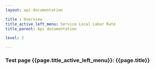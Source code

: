 ```yaml
---
layout: api-documentation

title : Overview
title_active_left_menu: Service Local Labor Rate
title_parent: Api documentation

level: 2

---
```



### Test page {{page.title_active_left_menu}}: {{page.title}}
